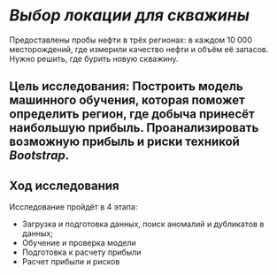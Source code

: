 # *Выбор локации для скважины*


Предоставлены пробы нефти в трёх регионах: в каждом 10 000 месторождений, где измерили качество нефти и объём её запасов. Нужно решить, где бурить новую скважину.


## Цель исследования: Построить модель машинного обучения, которая поможет определить регион, где добыча принесёт наибольшую прибыль. Проанализировать возможную прибыль и риски техникой *Bootstrap*.


## Ход исследования

Исследование пройдёт в 4 этапa:

  - Загрузка и подготовка данных, поиск аномалий и дубликатов в данных;
  - Обучение и проверка модели
  - Подготовка к расчету прибыли
  - Расчет прибыли и рисков